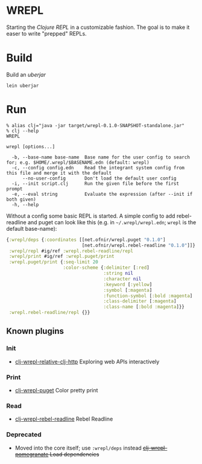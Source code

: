 # WREPL

Starting the *Clojure REPL* in a customizable fashion.  The goal is to make it
easer to write "prepped" REPLs.


# Build

Build an *uberjar*

```shell
lein uberjar
```

# Run

```shell
% alias clj="java -jar target/wrepl-0.1.0-SNAPSHOT-standalone.jar"
% clj --help
WREPL

wrepl [options...]

  -b, --base-name base-name  Base name for the user config to search for; e.g. $HOME/.wrepl/$BASENAME.edn (default: wrepl)
  -c, --config config.edn    Read the integrant system config from this file and merge it with the default
      --no-user-config       Don't load the default user config
  -i, --init script.clj      Run the given file before the first prompt
  -e, --eval string          Evaluate the expression (after --init if both given)
  -h, --help
```

Without a config some basic REPL is started.  A simple config to add
rebel-readline and puget can look like this (e.g. in
`~/.wrepl/wrepl.edn`; `wrepl` is the default base-name):

```clojure
{:wrepl/deps {:coordinates [[net.ofnir/wrepl.puget "0.1.0"]
                            [net.ofnir/wrepl.rebel-readline "0.1.0"]]}
 :wrepl/repl #ig/ref :wrepl.rebel-readline/repl
 :wrepl/print #ig/ref :wrepl.puget/print
 :wrepl.puget/print {:seq-limit 20
                     :color-scheme {:delimiter [:red]
                                    :string nil
                                    :character nil
                                    :keyword [:yellow]
                                    :symbol [:magenta]
                                    :function-symbol [:bold :magenta]
                                    :class-delimiter [:magenta]
                                    :class-name [:bold :magenta]}}
 :wrepl.rebel-readline/repl {}}
```

## Known plugins

### Init

- [clj-wrepl-relative-clj-http](https://github.com/christoph-frick/clj-wrepl-relative-clj-http) Exploring web APIs interactively

### Print

- [clj-wrepl-puget](https://github.com/christoph-frick/clj-wrepl-puget) Color pretty print

### Read

- [clj-wrepl-rebel-readline](https://github.com/christoph-frick/clj-wrepl-rebel-readline) Rebel Readline

### Deprecated

- Moved into the core itself; use `:wrepl/deps` instead ~~[clj-wrepl-pomegranate](https://github.com/christoph-frick/clj-wrepl-pomegranate) Load dependencies~~
